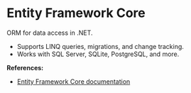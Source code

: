 # Entity Framework Core

ORM for data access in .NET.

- Supports LINQ queries, migrations, and change tracking.
- Works with SQL Server, SQLite, PostgreSQL, and more.

**References:**
- [Entity Framework Core documentation](https://learn.microsoft.com/en-us/ef/core/)

